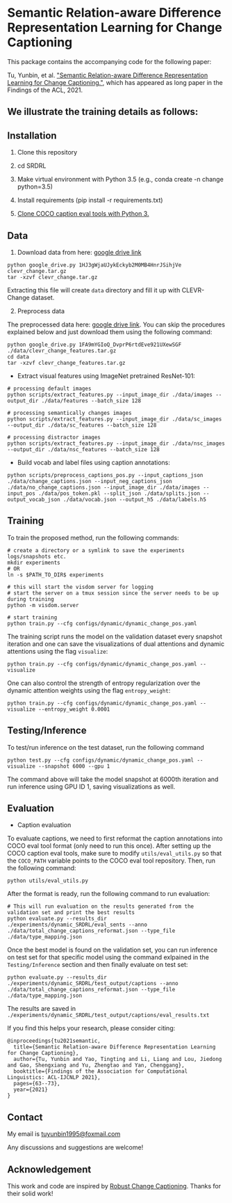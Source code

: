 # Semantic Relation-aware Difference Representation Learning for Change Captioning
This package contains the accompanying code for the following paper:

Tu, Yunbin, et al. ["Semantic Relation-aware Difference Representation Learning for Change Captioning."](https://aclanthology.org/2021.findings-acl.6.pdf), which has appeared as long paper in the Findings of the ACL, 2021. 

## We illustrate the training details as follows:


## Installation

1. Clone this repository

2. cd SRDRL

3. Make virtual environment with Python 3.5 (e.g., conda create -n change python=3.5)

4. Install requirements (pip install -r requirements.txt)

5. [Clone COCO caption eval tools with Python 3.](https://gitee.com/tuyunbin/coco-caption_python3.git)

## Data

1. Download data from here: [google drive link](https://drive.google.com/file/d/1HJ3gWjaUJykEckyb2M0MB4HnrJSihjVe/view?usp=sharing)
```
python google_drive.py 1HJ3gWjaUJykEckyb2M0MB4HnrJSihjVe clevr_change.tar.gz
tar -xzvf clevr_change.tar.gz
```
Extracting this file will create `data` directory and fill it up with CLEVR-Change dataset.

2. Preprocess data

The preprocessed data here: [google drive link](https://drive.google.com/file/d/1FA9mYGIoQ_DvprP6rtdEve921UXewSGF/view?usp=sharing).
You can skip the procedures explained below and just download them using the following command:
```
python google_drive.py 1FA9mYGIoQ_DvprP6rtdEve921UXewSGF ./data/clevr_change_features.tar.gz
cd data
tar -xzvf clevr_change_features.tar.gz
```

* Extract visual features using ImageNet pretrained ResNet-101:
```
# processing default images
python scripts/extract_features.py --input_image_dir ./data/images --output_dir ./data/features --batch_size 128

# processing semantically changes images
python scripts/extract_features.py --input_image_dir ./data/sc_images --output_dir ./data/sc_features --batch_size 128

# processing distractor images
python scripts/extract_features.py --input_image_dir ./data/nsc_images --output_dir ./data/nsc_features --batch_size 128
```

* Build vocab and label files using caption annotations:
```
python scripts/preprocess_captions_pos.py --input_captions_json ./data/change_captions.json --input_neg_captions_json ./data/no_change_captions.json --input_image_dir ./data/images --input_pos ./data/pos_token.pkl --split_json ./data/splits.json --output_vocab_json ./data/vocab.json --output_h5 ./data/labels.h5
```

## Training
To train the proposed method, run the following commands:
```
# create a directory or a symlink to save the experiments logs/snapshots etc.
mkdir experiments
# OR
ln -s $PATH_TO_DIR$ experiments

# this will start the visdom server for logging
# start the server on a tmux session since the server needs to be up during training
python -m visdom.server

# start training
python train.py --cfg configs/dynamic/dynamic_change_pos.yaml 
```

The training script runs the model on the validation dataset every snapshot iteration and one can save the visualizations of dual attentions and dynamic attentions using the flag `visualize`:
```
python train.py --cfg configs/dynamic/dynamic_change_pos.yaml --visualize
```

One can also control the strength of entropy regularization over the dynamic attention weights using the flag `entropy_weight`:
```
python train.py --cfg configs/dynamic/dynamic_change_pos.yaml --visualize --entropy_weight 0.0001
```

## Testing/Inference
To test/run inference on the test dataset, run the following command
```
python test.py --cfg configs/dynamic/dynamic_change_pos.yaml --visualize --snapshot 6000 --gpu 1
```
The command above will take the model snapshot at 6000th iteration and run inference using GPU ID 1, saving visualizations as well.

## Evaluation
* Caption evaluation

To evaluate captions, we need to first reformat the caption annotations into COCO eval tool format (only need to run this once). After setting up the COCO caption eval tools, make sure to modify `utils/eval_utils.py` so that the `COCO_PATH` variable points to the COCO eval tool repository. Then, run the following command:
```
python utils/eval_utils.py
```

After the format is ready, run the following command to run evaluation:
```
# This will run evaluation on the results generated from the validation set and print the best results
python evaluate.py --results_dir ./experiments/dynamic_SRDRL/eval_sents --anno ./data/total_change_captions_reformat.json --type_file ./data/type_mapping.json
```

Once the best model is found on the validation set, you can run inference on test set for that specific model using the command exlpained in the `Testing/Inference` section and then finally evaluate on test set:
```
python evaluate.py --results_dir ./experiments/dynamic_SRDRL/test_output/captions --anno ./data/total_change_captions_reformat.json --type_file ./data/type_mapping.json
```
The results are saved in `./experiments/dynamic_SRDRL/test_output/captions/eval_results.txt`

If you find this helps your research, please consider citing:
```
@inproceedings{tu2021semantic,
  title={Semantic Relation-aware Difference Representation Learning for Change Captioning},
  author={Tu, Yunbin and Yao, Tingting and Li, Liang and Lou, Jiedong and Gao, Shengxiang and Yu, Zhengtao and Yan, Chenggang},
  booktitle={Findings of the Association for Computational Linguistics: ACL-IJCNLP 2021},
  pages={63--73},
  year={2021}
}
```


## Contact
My email is tuyunbin1995@foxmail.com

Any discussions and suggestions are welcome!


## Acknowledgement
This work and code are inspired by [Robust Change Captioning](https://github.com/Seth-Park/RobustChangeCaptioning). Thanks for their solid work!
